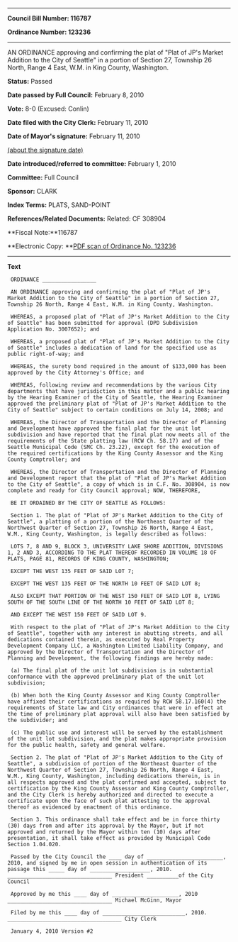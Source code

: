 

********

**Council Bill Number: 116787**
   
**Ordinance Number: 123236**
********

 AN ORDINANCE approving and confirming the plat of "Plat of JP's Market Addition to the City of Seattle" in a portion of Section 27, Township 26 North, Range 4 East, W.M. in King County, Washington.

**Status:** Passed
   
**Date passed by Full Council:** February 8, 2010
   
**Vote:** 8-0 (Excused: Conlin)
   
**Date filed with the City Clerk:** February 11, 2010
   
**Date of Mayor's signature:** February 11, 2010
   
[(about the signature date)](/~public/approvaldate.htm)
   
   
   
**Date introduced/referred to committee:** February 1, 2010
   
**Committee:** Full Council
   
**Sponsor:** CLARK
   
   
**Index Terms:** PLATS, SAND-POINT

**References/Related Documents:** Related: CF 308904

**Fiscal Note:**116787

**Electronic Copy: **[PDF scan of Ordinance No. 123236](/~archives/Ordinances/Ord_123236.pdf)

********

**Text**
   
```
 ORDINANCE _________________

 AN ORDINANCE approving and confirming the plat of "Plat of JP's Market Addition to the City of Seattle" in a portion of Section 27, Township 26 North, Range 4 East, W.M. in King County, Washington.

 WHEREAS, a proposed plat of "Plat of JP's Market Addition to the City of Seattle" has been submitted for approval (DPD Subdivision Application No. 3007652); and

 WHEREAS, a proposed plat of "Plat of JP's Market Addition to the City of Seattle" includes a dedication of land for the specified use as public right-of-way; and

 WHEREAS, the surety bond required in the amount of $133,000 has been approved by the City Attorney's Office; and

 WHEREAS, following review and recommendations by the various City departments that have jurisdiction in this matter and a public hearing by the Hearing Examiner of the City of Seattle, the Hearing Examiner approved the preliminary plat of "Plat of JP's Market Addition to the City of Seattle" subject to certain conditions on July 14, 2008; and

 WHEREAS, the Director of Transportation and the Director of Planning and Development have approved the final plat for the unit lot subdivision and have reported that the final plat now meets all of the requirements of the State platting law (RCW Ch. 58.17) and of the Seattle Municipal Code (SMC Ch. 23.22), except for the execution of the required certifications by the King County Assessor and the King County Comptroller; and

 WHEREAS, the Director of Transportation and the Director of Planning and Development report that the plat of "Plat of JP's Market Addition to the City of Seattle", a copy of which is in C.F. No. 308904, is now complete and ready for City Council approval; NOW, THEREFORE,

 BE IT ORDAINED BY THE CITY OF SEATTLE AS FOLLOWS:

 Section 1. The plat of "Plat of JP's Market Addition to the City of Seattle", a platting of a portion of the Northeast Quarter of the Northwest Quarter of Section 27, Township 26 North, Range 4 East, W.M., King County, Washington, is legally described as follows:

 LOTS 7, 8 AND 9, BLOCK 3, UNIVERSITY LAKE SHORE ADDITION, DIVISIONS 1, 2 AND 3, ACCORDING TO THE PLAT THEREOF RECORDED IN VOLUME 18 OF PLATS, PAGE 81, RECORDS OF KING COUNTY, WASHINGTON;

 EXCEPT THE WEST 135 FEET OF SAID LOT 7;

 EXCEPT THE WEST 135 FEET OF THE NORTH 10 FEET OF SAID LOT 8;

 ALSO EXCEPT THAT PORTION OF THE WEST 150 FEET OF SAID LOT 8, LYING SOUTH OF THE SOUTH LINE OF THE NORTH 10 FEET OF SAID LOT 8;

 AND EXCEPT THE WEST 150 FEET OF SAID LOT 9.

 With respect to the plat of "Plat of JP's Market Addition to the City of Seattle", together with any interest in abutting streets, and all dedications contained therein, as executed by Real Property Development Company LLC, a Washington Limited Liability Company, and approved by the Director of Transportation and the Director of Planning and Development, the following findings are hereby made:

 (a) The final plat of the unit lot subdivision is in substantial conformance with the approved preliminary plat of the unit lot subdivision;

 (b) When both the King County Assessor and King County Comptroller have affixed their certifications as required by RCW 58.17.160(4) the requirements of State law and City ordinances that were in effect at the time of preliminary plat approval will also have been satisfied by the subdivider; and

 (c) The public use and interest will be served by the establishment of the unit lot subdivision, and the plat makes appropriate provision for the public health, safety and general welfare.

 Section 2. The plat of "Plat of JP's Market Addition to the City of Seattle", a subdivision of portion of the Northeast Quarter of the Northwest Quarter of Section 27, Township 26 North, Range 4 East, W.M., King County, Washington, including dedications therein, is in all respects approved and the plat confirmed and accepted, subject to certification by the King County Assessor and King County Comptroller, and the City Clerk is hereby authorized and directed to execute a certificate upon the face of such plat attesting to the approval thereof as evidenced by enactment of this ordinance.

 Section 3. This ordinance shall take effect and be in force thirty (30) days from and after its approval by the Mayor, but if not approved and returned by the Mayor within ten (10) days after presentation, it shall take effect as provided by Municipal Code Section 1.04.020.

 Passed by the City Council the ____ day of ________________________, 2010, and signed by me in open session in authentication of its passage this _____ day of ___________________, 2010. _________________________________ President __________of the City Council

 Approved by me this ____ day of _____________________, 2010 _________________________________ Michael McGinn, Mayor

 Filed by me this ____ day of __________________________, 2010. ____________________________________ City Clerk

 January 4, 2010 Version #2

```

